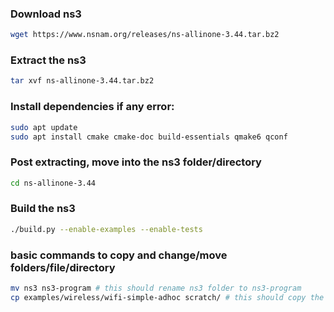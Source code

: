 ### Download ns3
```bash
wget https://www.nsnam.org/releases/ns-allinone-3.44.tar.bz2
```

### Extract the ns3
```bash
tar xvf ns-allinone-3.44.tar.bz2
```

### Install dependencies if any error:
```bash
sudo apt update
sudo apt install cmake cmake-doc build-essentials qmake6 qconf
```
### Post extracting, move into the ns3 folder/directory

```bash
cd ns-allinone-3.44
```

### Build the ns3

```bash
./build.py --enable-examples --enable-tests
```

### basic commands to copy and change/move folders/file/directory
```bash
mv ns3 ns3-program # this should rename ns3 folder to ns3-program
cp examples/wireless/wifi-simple-adhoc scratch/ # this should copy the file to scratch folder notice that you're in ns3 folder already
```
